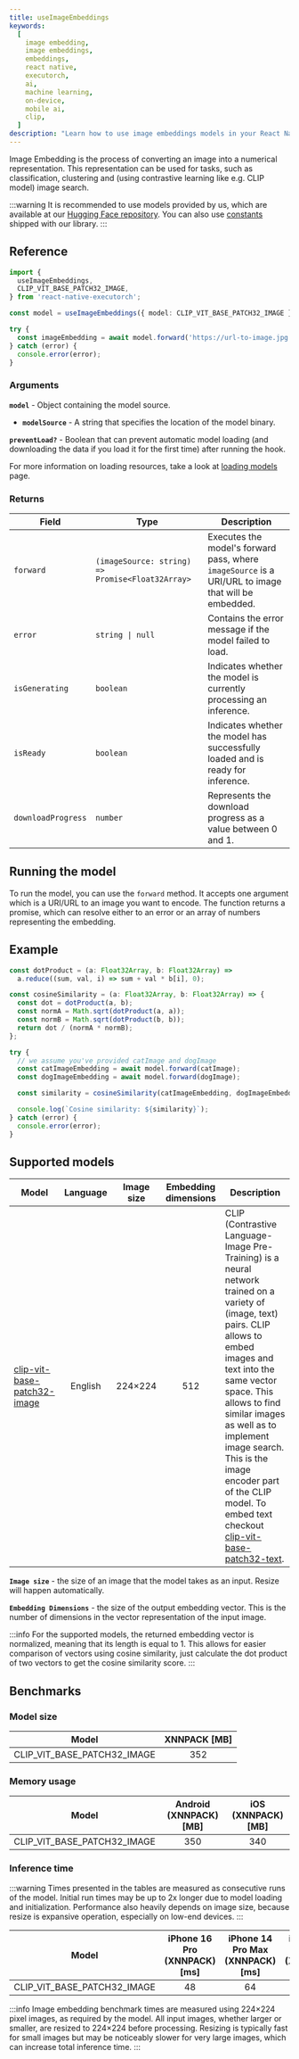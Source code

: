 ```yaml
---
title: useImageEmbeddings
keywords:
  [
    image embedding,
    image embeddings,
    embeddings,
    react native,
    executorch,
    ai,
    machine learning,
    on-device,
    mobile ai,
    clip,
  ]
description: "Learn how to use image embeddings models in your React Native applications with React Native ExecuTorch's useImageEmbeddings hook."
---
```


Image Embedding is the process of converting an image into a numerical representation. This representation can be used for tasks, such as classification, clustering and (using contrastive learning like e.g. CLIP model) image search.

:::warning
It is recommended to use models provided by us, which are available at our [Hugging Face repository](https://huggingface.co/collections/software-mansion/image-embeddings-68d0eda599a9d37caaaf1ad0). You can also use [constants](https://github.com/software-mansion/react-native-executorch/blob/main/packages/react-native-executorch/src/constants/modelUrls.ts) shipped with our library.
:::

## Reference

```typescript
import {
  useImageEmbeddings,
  CLIP_VIT_BASE_PATCH32_IMAGE,
} from 'react-native-executorch';

const model = useImageEmbeddings({ model: CLIP_VIT_BASE_PATCH32_IMAGE });

try {
  const imageEmbedding = await model.forward('https://url-to-image.jpg');
} catch (error) {
  console.error(error);
}
```

### Arguments

**`model`** - Object containing the model source.

- **`modelSource`** - A string that specifies the location of the model binary.

**`preventLoad?`** - Boolean that can prevent automatic model loading (and downloading the data if you load it for the first time) after running the hook.

For more information on loading resources, take a look at [loading models](../../01-fundamentals/02-loading-models.md) page.

### Returns

| Field              | Type                                             | Description                                                                                         |
| ------------------ | ------------------------------------------------ | --------------------------------------------------------------------------------------------------- |
| `forward`          | `(imageSource: string) => Promise<Float32Array>` | Executes the model's forward pass, where `imageSource` is a URI/URL to image that will be embedded. |
| `error`            | <code>string &#124; null</code>                  | Contains the error message if the model failed to load.                                             |
| `isGenerating`     | `boolean`                                        | Indicates whether the model is currently processing an inference.                                   |
| `isReady`          | `boolean`                                        | Indicates whether the model has successfully loaded and is ready for inference.                     |
| `downloadProgress` | `number`                                         | Represents the download progress as a value between 0 and 1.                                        |

## Running the model

To run the model, you can use the `forward` method. It accepts one argument which is a URI/URL to an image you want to encode. The function returns a promise, which can resolve either to an error or an array of numbers representing the embedding.

## Example

```typescript
const dotProduct = (a: Float32Array, b: Float32Array) =>
  a.reduce((sum, val, i) => sum + val * b[i], 0);

const cosineSimilarity = (a: Float32Array, b: Float32Array) => {
  const dot = dotProduct(a, b);
  const normA = Math.sqrt(dotProduct(a, a));
  const normB = Math.sqrt(dotProduct(b, b));
  return dot / (normA * normB);
};

try {
  // we assume you've provided catImage and dogImage
  const catImageEmbedding = await model.forward(catImage);
  const dogImageEmbedding = await model.forward(dogImage);

  const similarity = cosineSimilarity(catImageEmbedding, dogImageEmbedding);

  console.log(`Cosine similarity: ${similarity}`);
} catch (error) {
  console.error(error);
}
```

## Supported models

| Model                                                                              | Language | Image size | Embedding dimensions | Description                                                                                                                                                                                                                                                                                                                                                                                                                               |
| ---------------------------------------------------------------------------------- | :------: | :--------: | :------------------: | ----------------------------------------------------------------------------------------------------------------------------------------------------------------------------------------------------------------------------------------------------------------------------------------------------------------------------------------------------------------------------------------------------------------------------------------- |
| [clip-vit-base-patch32-image](https://huggingface.co/openai/clip-vit-base-patch32) | English  |  224×224   |         512          | CLIP (Contrastive Language-Image Pre-Training) is a neural network trained on a variety of (image, text) pairs. CLIP allows to embed images and text into the same vector space. This allows to find similar images as well as to implement image search. This is the image encoder part of the CLIP model. To embed text checkout [clip-vit-base-patch32-text](../01-natural-language-processing/useTextEmbeddings.md#supported-models). |

**`Image size`** - the size of an image that the model takes as an input. Resize will happen automatically.

**`Embedding Dimensions`** - the size of the output embedding vector. This is the number of dimensions in the vector representation of the input image.

:::info
For the supported models, the returned embedding vector is normalized, meaning that its length is equal to 1. This allows for easier comparison of vectors using cosine similarity, just calculate the dot product of two vectors to get the cosine similarity score.
:::

## Benchmarks

### Model size

| Model                       | XNNPACK [MB] |
| --------------------------- | :----------: |
| CLIP_VIT_BASE_PATCH32_IMAGE |     352      |

### Memory usage

| Model                       | Android (XNNPACK) [MB] | iOS (XNNPACK) [MB] |
| --------------------------- | :--------------------: | :----------------: |
| CLIP_VIT_BASE_PATCH32_IMAGE |          350           |        340         |

### Inference time

:::warning
Times presented in the tables are measured as consecutive runs of the model. Initial run times may be up to 2x longer due to model loading and initialization. Performance also heavily depends on image size, because resize is expansive operation, especially on low-end devices.
:::

| Model                       | iPhone 16 Pro (XNNPACK) [ms] | iPhone 14 Pro Max (XNNPACK) [ms] | iPhone SE 3 (XNNPACK) [ms] | Samsung Galaxy S24 (XNNPACK) [ms] | OnePlus 12 (XNNPACK) [ms] |
| --------------------------- | :--------------------------: | :------------------------------: | :------------------------: | :-------------------------------: | :-----------------------: |
| CLIP_VIT_BASE_PATCH32_IMAGE |              48              |                64                |             69             |                65                 |            63             |

:::info
Image embedding benchmark times are measured using 224×224 pixel images, as required by the model. All input images, whether larger or smaller, are resized to 224×224 before processing. Resizing is typically fast for small images but may be noticeably slower for very large images, which can increase total inference time.
:::

